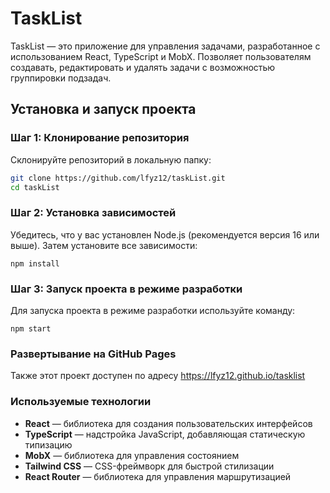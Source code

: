# TaskList

TaskList — это приложение для управления задачами, разработанное с использованием React, TypeScript и MobX. Позволяет пользователям создавать, редактировать и удалять задачи с возможностью группировки подзадач.

## Установка и запуск проекта

### Шаг 1: Клонирование репозитория

Склонируйте репозиторий в локальную папку:

```bash
git clone https://github.com/lfyz12/taskList.git
cd taskList
```

### Шаг 2: Установка зависимостей

Убедитесь, что у вас установлен Node.js (рекомендуется версия 16 или выше). Затем установите все зависимости:

`npm install`

### Шаг 3: Запуск проекта в режиме разработки

Для запуска проекта в режиме разработки используйте команду:

`npm start`

### Развертывание на GitHub Pages

Также этот проект доступен по адресу https://lfyz12.github.io/tasklist

### Используемые технологии

- **React** — библиотека для создания пользовательских интерфейсов
- **TypeScript** — надстройка JavaScript, добавляющая статическую типизацию
- **MobX** — библиотека для управления состоянием
- **Tailwind CSS** — CSS-фреймворк для быстрой стилизации
- **React Router** — библиотека для управления маршрутизацией
